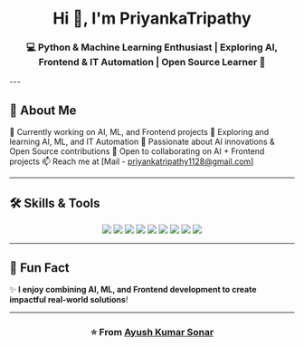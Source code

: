 <h1 align="center">Hi 👋, I'm PriyankaTripathy</h1>
<h3 align="center">💻 Python & Machine Learning Enthusiast | Exploring AI, Frontend & IT Automation | Open Source Learner 🚀</h3>
---

## 🚀 About Me
🔭 Currently working on AI, ML, and Frontend projects
🌱 Exploring and learning AI, ML, and IT Automation
🐧 Passionate about AI innovations & Open Source contributions
👯 Open to collaborating on AI + Frontend projects
📫 Reach me at [Mail - priyankatripathy1128@gmail.com]


---

## 🛠️ Skills & Tools
<p align="center">
  <img src="https://img.shields.io/badge/Python-3776AB?style=for-the-badge&logo=python&logoColor=white"/>
  <img src="https://img.shields.io/badge/AI-FF6F00?style=for-the-badge&logo=openai&logoColor=white"/>
  <img src="https://img.shields.io/badge/Machine%20Learning-102230?style=for-the-badge&logo=tensorflow&logoColor=orange"/>
  <img src="https://img.shields.io/badge/Automation-4CAF50?style=for-the-badge&logo=ansible&logoColor=white"/>
  <img src="https://img.shields.io/badge/Linux-FCC624?style=for-the-badge&logo=linux&logoColor=black"/>
  <img src="https://img.shields.io/badge/Django-092E20?style=for-the-badge&logo=django&logoColor=white"/>
  <img src="https://img.shields.io/badge/Flask-000000?style=for-the-badge&logo=flask&logoColor=white"/>
  <img src="https://img.shields.io/badge/Git-F05032?style=for-the-badge&logo=git&logoColor=white"/>
  <img src="https://img.shields.io/badge/Docker-2496ED?style=for-the-badge&logo=docker&logoColor=white"/>
</p>

---

## 🌟 Fun Fact
✨ **I enjoy combining AI, ML, and Frontend development to create impactful real-world solutions**!

---

<h3 align="center">⭐️ From <a href="https://github.com/Ayush-kumar4">Ayush Kumar Sonar</a></h3>

